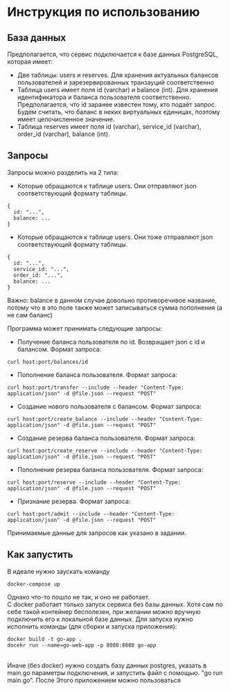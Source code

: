 # Инструкция по использованию
## База данных
Предполагается, что сервис подключается к базе данных PostgreSQL, которая имеет:
- Две таблицы: users и reserves. Для хранения актуальных балансов пользователей и зарезервированных транзауций соответственно
- Таблица users имеет поля id (varchar) и balance (int). Для хранения идентификатора и баланса пользователя соответственно. Предполагается, что id заранее известен тому, кто подаёт запрос. Будем считать, что баланс в неких виртуальных единицах, поэтому имеет целочисленное значение.
- Таблица reserves имеет поля id (varchar), service_id (varchar), order_id (varchar), balance (int).
## Запросы
Запросы можно разделить на 2 типа:
- Которые обращаются к таблице users. Они отправляют json соответствующий формату таблицы.
```
{
  id: "...",
  balance: ...
}
```
- Которые обращаются к таблице users. Они тоже отправляют json соответствующий формату таблицы.
```
{
  id: "...",
  service_id: "...",
  order_id: "...",
  balance: ...
}
```
Важно: balance в данном случае довольно противоречивое название, потому что в это поле также может записываться сумма пополнения (а не сам баланс)

Программа может принимать следующие запросы:
- Получение баланса пользователя по id. Возвращает json c id и балансом. Формат запроса:
```
curl host:port/balances/id
```
- Пополнение баланса пользователя. Формат запроса:
```
curl host:port/transfer --include --header "Content-Type: application/json" -d @file.json --request "POST"
```
- Создание нового пользователя с балансом. Формат запроса:
```
curl host:port/create_balance --include --header "Content-Type: application/json" -d @file.json --request "POST"
```
- Создание резерва баланса пользователя. Формат запроса:
```
curl host:port/create_reserve --include --header "Content-Type: application/json" -d @file.json --request "POST"
```
- Пополнение резерва баланса пользователя. Формат запроса:
```
curl host:port/reserve --include --header "Content-Type: application/json" -d @file.json --request "POST"
```
- Признание резерва. Формат запроса:
```
curl host:port/admit --include --header "Content-Type: application/json" -d @file.json --request "POST"
```

Принимаемые данные для запросов как указано в задании.
## Как запустить
В идеале нужно заускать команду
```
docker-compose up
```
Однако что-то пошло не так, и оно не работает.
<br>
С docker работает только запуск сервиса без базы данных. Хотя сам по себе такой контейнер бесполезен, при желании можно вручную подключить его к локальной базе данных. Для запуска нужно исполнить команды (для сборки и запуска приложения):
```
docker build -t go-app .
docekr run --name=go-web-app -p 8080:8080 go-app
```
<br>
Иначе (без docker) нужно создать базу данных postgres, указать в main.go параметры подключения, и запустить файл с помощью.
"go run main.go". После Этого приложением можно пользоваться
